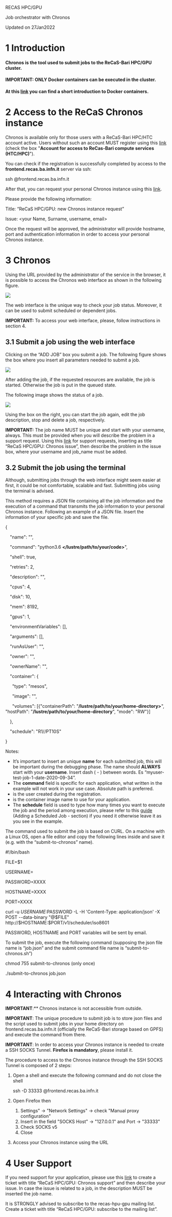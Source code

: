 ﻿RECAS HPC/GPU

Job orchestrator with Chronos

Updated on 27Jan2022
# 1 Introduction
#### Chronos is the tool used to submit jobs to the ReCaS-Bari HPC/GPU cluster.
#### **IMPORTANT: ONLY** Docker containers can be executed in the cluster.
#### At this [link](https://www.recas-bari.it/images/manuali/Docker_and_Dockerfile_EN.pdf) you can find a short introduction to Docker containers.
# 2 Access to the ReCaS Chronos instance
Chronos is available only for those users with a ReCaS-Bari HPC/HTC account active. Users without such an account MUST register using this [link](https://www.recas-bari.it/index.php/en/recas-bari-servizi-en/richiesta-credenziali-2) (check the box "**Account for access to ReCas-Bari compute services (HTC/HPC)**").

You can check if the registration is successfully completed by access to the **frontend.recas.ba.infn.it** server via ssh:

ssh <username>@frontend.recas.ba.infn.it

After that, you can request your personal Chronos instance using this [link](https://www.recas-bari.it/index.php/en/recas-bari-servizi-en/support-request).

Please provide the following information:

Title: “ReCaS HPC/GPU: new Chronos instance request”

Issue: <your Name, Surname, username, email>

Once the request will be approved, the administrator will provide hostname, port and authentication information in order to access your personal Chronos instance.
# 3 Chronos
Using the URL provided by the administrator of the service in the browser, it is possible to access the Chronos web interface as shown in the following figure.

![](Aspose.Words.67e73db9-30b2-4c78-aeae-c18844d43a9a.001.png)

The web interface is the unique way to check your job status. Moreover, it can be used to submit scheduled or dependent jobs.

**IMPORTANT:** To access your web interface, please, follow instructions in section 4.
## 3.1 Submit a job using the web interface
Clicking on the “ADD JOB” box you submit a job. The following figure shows the box where you insert all parameters needed to submit a job.

![](Aspose.Words.67e73db9-30b2-4c78-aeae-c18844d43a9a.002.png)

After adding the job, if the requested resources are available, the job is started. Otherwise the job is put in the queued state.

The following image shows the status of a job.

![](Aspose.Words.67e73db9-30b2-4c78-aeae-c18844d43a9a.003.png)

Using the box on the right, you can start the job again, edit the job description, stop and delete a job, respectively.

**IMPORTANT:** The job name MUST be unique and start with your username, always. This must be provided when you will describe the problem in a support request. Using this [link](https://www.recas-bari.it/index.php/en/recas-bari-servizi-en/support-request) for support requests, inserting as title “ReCaS HPC/GPU: Chronos issue”, then describe the problem in the issue box, where your username and job\_name must be added.
## 3.2 Submit the job using the terminal
Although, submitting jobs through the web interface might seem easier at first, it could be not comfortable, scalable and fast. Submitting jobs using the terminal is advised.

This method requires a JSON file containing all the job information and the execution of a command that transmits the job information to your personal Chronos instance. Following an example of a JSON file. Insert the information of your specific job and save the file.

{

`  `"name": "**<detailed-and-unique-job-name>**",

`  `"command": "python3.6 **</lustre/path/to/your/code>**",

`  `"shell": true,

`  `"retries": 2,

`  `"description": "",

`  `"cpus": 4,

`  `"disk": 10,

`  `"mem": 8192,

`  `"gpus": 1,

`  `"environmentVariables": [],

`  `"arguments": [],

`  `"runAsUser": "**<your-username>**",

`  `"owner": "**<your-username>**",

`  `"ownerName": "**<your-username>**",

`  `"container": {

`	`"type": "mesos",

`	`"image": "**<your-container-image>**",

`	`"volumes": [{"containerPath": "**/lustre/path/to/your/home-directory>**", "hostPath": "**/lustre/path/to/your/home-directory**", "mode": "RW"}]

`  `},

`  `"schedule": "R1//PT10S"

}

Notes:

- It’s important to insert an unique **name** for each submitted job, this will be important during the debugging phase. The name should **ALWAYS** start with your **username**. Insert dash ( - ) between words. Es “myuser-test-job-1-date-2020-09-34”.
- The **command** field is specific for each application, what written in the example will not work in your use case. Absolute path is preferred.
- **<your-username>** is the user created during the registration.
- **<your-container-image>** is the container image name to use for your application.
- The **schedule** field is used to type how many times you want to execute the job and the period among execution, please refer to this [guide](https://mesos.github.io/chronos/docs/api.html) (Adding a Scheduled Job - section) if you need it otherwise leave it as you see in the example.

The command used to submit the job is based on CURL. On a machine with a Linux OS, open a file editor and copy the following lines inside and save it (e.g. with the “submit-to-chronos” name).

#!/bin/bash

FILE=$1

USERNAME=**<your-username>**

PASSWORD=XXXX

HOSTNAME=XXXX

PORT=XXXX

curl -u $USERNAME:$PASSWORD -L -H 'Content-Type: application/json' -X POST --data-binary "@$FILE" http://$HOSTNAME:$PORT/v1/scheduler/iso8601

PASSWORD, HOSTNAME and PORT variables will be sent by email.

To submit the job, execute the following command (supposing the json file name is “job.json” and the submit command file name is “submit-to-chronos.sh”)

chmod 755 submit-to-chronos (only once)

./submit-to-chronos job.json

# 4 Interacting with Chronos
**IMPORTANT**:** Chronos instance is not accessible from outside.

**IMPORTANT**: The unique procedure to submit job is to store json files and the script used to submit jobs in your home directory on frontend.recas.ba.infn.it (officially the ReCaS-Bari storage based on GPFS) and execute the command from there.

**IMPORTANT**: In order to access your Chronos instance is needed to create a SSH SOCKS Tunnel. **Firefox is mandatory**, please install it.

The procedure to access to the Chronos instance through the SSH SOCKS Tunnel is composed of 2 steps:

1. Open a shell and execute the following command and do not close the shell 

   ssh -D 33333 <username>@frontend.recas.ba.infn.it
1. Open Firefox then
   1. Settings" -> "Network Settings" -> check "Manual proxy configuration"
   1. Insert in the field "SOCKS Host" ->  "127.0.0.1" and Port -> "33333"
   1. Check SOCKS v5
   1. Close
1. Access your Chronos instance using the URL
# 4 User Support
If you need support for your application, please use this [link](https://www.recas-bari.it/index.php/en/recas-bari-servizi-en/support-request) to create a ticket with title “ReCaS HPC/GPU: Chronos support” and then describe your issue. In case the issue is related to a job, in the description MUST be inserted the job name.

It is STRONGLY advised to subscribe to the recas-hpu-gpu mailing list. Create a ticket with title “ReCaS HPC/GPU: subscribe to the mailing list”.
